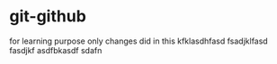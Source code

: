 # git-github
for learning purpose
only changes did in this
kfklasdhfasd
fsadjklfasd
fasdjkf
asdfbkasdf
sdafn
